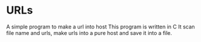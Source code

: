 # URLs
A simple program to make a url into host
This program is written in C
It scan file name and urls, make urls into a pure host and save it into a file.
